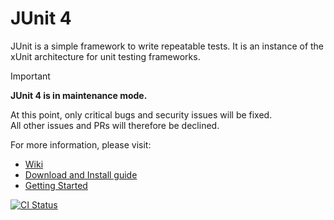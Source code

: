 # JUnit 4
JUnit is a simple framework to write repeatable tests. It is an instance of the xUnit architecture for unit testing frameworks.

> [!IMPORTANT]  
> **JUnit 4 is in maintenance mode.**
>
> At this point, only critical bugs and security issues will be fixed.<br>
> All other issues and PRs will therefore be declined.

For more information, please visit:
* [Wiki](https://github.com/junit-team/junit4/wiki)
* [Download and Install guide](https://github.com/junit-team/junit4/wiki/Download-and-Install)
* [Getting Started](https://github.com/junit-team/junit4/wiki/Getting-started)

[![CI Status](https://github.com/junit-team/junit4/workflows/CI/badge.svg)](https://github.com/junit-team/junit4/actions)
